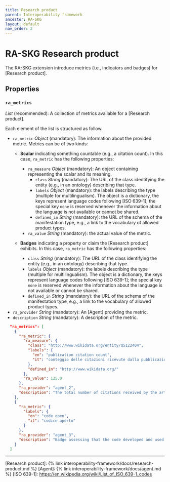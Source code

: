 ```yaml
---
title: Research product
parent: Interoperability framework
ancestor: RA-SKG
layout: default
nav_order: 2
---
```


# RA-SKG Research product

The RA-SKG extension introduce metrics (i.e., indicators and badges) for [Research product].

## Properties

### `ra_metrics`
*List* (recommended): A collection of metrics available for a [Research product]. 

Each element of the list is structured as follow.
- `ra_metric` *Object* (mandatory): The information about the provided metric. Metrics can be of two kinds:
  - **Scalar** indicating something countable (e.g., a citation count). In this case, `ra_metric` has the following properties:
    - `ra_measure` *Object* (mandatory): An object containing representing the scalar and its meaning.
      - `class` *String* (mandatory): The URL of the class identifying the entity (e.g., in an ontology) describing that type.
      - `labels` *Object* (mandatory): the labels describing the type (multiple for multilingualism). 
    The object is a dictionary, the keys represent language codes following [ISO 639-1]; the special key `none` is reserved whenever the information about the language is not available or cannot be shared.
      - `defined_in` *String* (mandatory): the URL of the schema of the manifestation type, e.g., a link to the vocabulary of allowed product types.
    - `ra_value` *String* (mandatory): the actual value of the metric.
  
  - **Badges** indicating a property or claim the [Research product] exhibits. In this case, `ra_metric` has the following properties:
    - `class` *String* (mandatory): The URL of the class identifying the entity (e.g., in an ontology) describing that type.
    - `labels` *Object* (mandatory): the labels describing the type (multiple for multilingualism). 
    The object is a dictionary, the keys represent language codes following [ISO 639-1]; the special key `none` is reserved whenever the information about the language is not available or cannot be shared.
    - `defined_in` *String* (mandatory): the URL of the schema of the manifestation type, e.g., a link to the vocabulary of allowed product types.
- `ra_provider` *String* (mandatory): An [Agent] providing the metric.
- `description` *String* (mandatory): A description of the metric.


```json
  "ra_metrics": [
    {
      "ra_metric": {
        "ra_measure": {
          "class": "http://www.wikidata.org/entity/Q5122404",
          "labels": {
            "en": "publication citation count",
            "it": "conteggio delle citazioni ricevute dalla pubblicazione"
          },
          "defined_in": "http://www.wikidata.org/"
        },
        "ra_value": 125.0
      },
      "ra_provider": "agent_2",
      "description": "The total number of citations received by the article in consideration. Citations and article metadata required to calculate the particular indicator are gathered by OpenCitations Index and OpenCitations Meta."
    },
    {
      "ra_metric": {
        "labels": {
          "en": "code open",
          "it": "codice aperto"
        }
      },
      "ra_provider": "agent_3",
      "description": "Badge assessing that the code developed and used within the article is open. Information gathered from."
    }
  ]
```

----
[Research product]: {% link interoperability-framework/docs/research-product.md %}
[Agent]: {% link interoperability-framework/docs/agent.md %}
[ISO 639-1]: https://en.wikipedia.org/wiki/List_of_ISO_639-1_codes